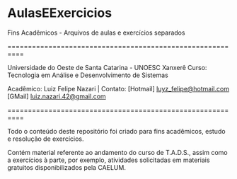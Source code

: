 AulasEExercicios
================

Fins Acadêmicos - Arquivos de aulas e exercícios separados

==========================================================

Universidade do Oeste de Santa Catarina - UNOESC Xanxerê
Curso: Tecnologia em Análise e Desenvolvimento de Sistemas

Acadêmico: Luiz Felipe Nazari 
| Contato: 
[Hotmail] luyz_felipe@hotmail.com
[GMail]   luiz.nazari.42@gmail.com

==========================================================

Todo o conteúdo deste repositório foi criado para fins acadêmicos, estudo e resolução de exercícios.

Contém material referente ao andamento do curso de T.A.D.S., assim como a exercícios à parte, por exemplo, atividades solicitadas em materiais gratuitos disponibilizados pela CAELUM.
